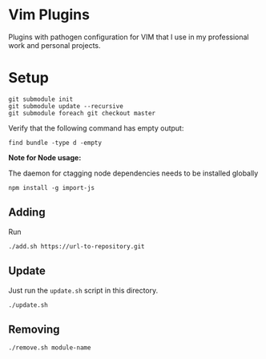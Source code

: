 # Vim Plugins

Plugins with pathogen configuration for VIM that I use in my professional work and personal projects.

# Setup

```
git submodule init
git submodule update --recursive
git submodule foreach git checkout master
```

Verify that the following command has empty output:

```
find bundle -type d -empty
```

**Note for Node usage:**

The daemon for ctagging node dependencies needs to be installed globally

```
npm install -g import-js
```

## Adding

Run

```
./add.sh https://url-to-repository.git
```

## Update

Just run the `update.sh` script in this directory.

```
./update.sh
```

## Removing

```
./remove.sh module-name
```

